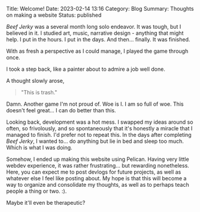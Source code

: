 Title: Welcome!
Date: 2023-02-14 13:16
Category: Blog
Summary: Thoughts on making a website
Status: published

*Beef Jerky* was a several month long solo endeavor. It was tough, but I believed in it. 
I studied art, music, narrative design - anything that might help. I put in the hours.
I put in the days. And then... finally. It was finished. 

With as fresh a perspective as I could manage, I played the game through once.

I took a step back, like a painter about to admire a job well done.

A thought slowly arose,

>"This is trash."

Damn. Another game I'm not proud of. Woe is I. I am so full of woe. This doesn't feel great... I can do better
than this.

Looking back, development was a hot mess. I swapped my ideas around so often, so frivolously, and so spontaneously
that it's honestly a miracle that I managed to finish. I'd prefer not to repeat this. In the days after completing
*Beef Jerky*, I wanted to... do anything but lie in bed and sleep too much. Which is what I was doing.

Somehow, I ended up making this website using Pelican. 
Having very little webdev experience, it was
rather frustrating... but rewarding nonetheless. Here, you can expect me to post devlogs for future projects, as well
as whatever else I feel like posting about. My hope is that this will become a way to organize and consolidate my 
thoughts, as well as to perhaps teach people a thing or two. :). 

Maybe it'll even be therapeutic?


